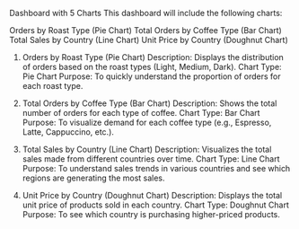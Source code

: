 Dashboard with 5 Charts
This dashboard will include the following charts:

Orders by Roast Type (Pie Chart)
Total Orders by Coffee Type (Bar Chart)
Total Sales by Country (Line Chart)
Unit Price by Country (Doughnut Chart)


1. Orders by Roast Type (Pie Chart)
Description: Displays the distribution of orders based on the roast types (Light, Medium, Dark).
Chart Type: Pie Chart
Purpose: To quickly understand the proportion of orders for each roast type.


3. Total Orders by Coffee Type (Bar Chart)
Description: Shows the total number of orders for each type of coffee.
Chart Type: Bar Chart
Purpose: To visualize demand for each coffee type (e.g., Espresso, Latte, Cappuccino, etc.).

5. Total Sales by Country (Line Chart)
Description: Visualizes the total sales made from different countries over time.
Chart Type: Line Chart
Purpose: To understand sales trends in various countries and see which regions are generating the most sales.

7. Unit Price by Country (Doughnut Chart)
Description: Displays the total unit price of products sold in each country.
Chart Type: Doughnut Chart
Purpose: To see which country is purchasing higher-priced products.

